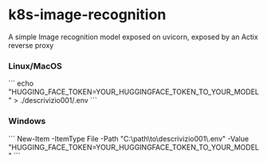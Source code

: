 # k8s-image-recognition
A simple Image recognition model exposed on uvicorn, exposed by an Actix reverse proxy

<h3>Linux/MacOS</h3>
``` 
echo "HUGGING_FACE_TOKEN=YOUR_HUGGINGFACE_TOKEN_TO_YOUR_MODEL" > ./descrivizio001/.env
```
<h3>Windows</h3>
``` 
New-Item -ItemType File -Path "C:\path\to\descrivizio001\.env" -Value "HUGGING_FACE_TOKEN=YOUR_HUGGINGFACE_TOKEN_TO_YOUR_MODEL"
```